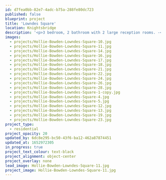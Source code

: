 ```yaml
---
id: d7fea0bb-82e7-4adc-b75a-288fe80dc723
published: false
blueprint: project
title: 'Lowndes Square'
location: Knightsbridge
description: '<p>3 bedroom, 2 bathroom with 2 large reception rooms. -<em> completing Spring 2021</em></p>'
images:
  - projects/Hollie-Bowden-Lowndes-Square-10.jpg
  - projects/Hollie-Bowden-Lowndes-Square-11.jpg
  - projects/Hollie-Bowden-Lowndes-Square-14.jpg
  - projects/Hollie-Bowden-Lowndes-Square-16.jpg
  - projects/Hollie-Bowden-Lowndes-Square-17.jpg
  - projects/Hollie-Bowden-Lowndes-Square-18.jpg
  - projects/Hollie-Bowden-Lowndes-Square-21.jpg
  - projects/Hollie-Bowden-Lowndes-Square-22.jpg
  - projects/Hollie-Bowden-Lowndes-Square-24.jpg
  - projects/Hollie-Bowden-Lowndes-Square-26.jpg
  - projects/Hollie-Bowden-Lowndes-Square-28.jpg
  - projects/Hollie-Bowden-Lowndes-Square-1-copy.jpg
  - projects/Hollie-Bowden-Lowndes-Square-4.jpg
  - projects/Hollie-Bowden-Lowndes-Square-5.jpg
  - projects/Hollie-Bowden-Lowndes-Square-12.jpg
  - projects/Hollie-Bowden-Lowndes-Square-13.jpg
  - projects/Hollie-Bowden-Lowndes-Square-19.jpg
  - projects/Hollie-Bowden-Lowndes-Square-23.jpg
project_type:
  - residential
project_opacity: 20
updated_by: 6dc8e295-bc50-43f6-ba12-462a87874451
updated_at: 1652972305
in_progress: true
project_text_colour: text-black
project_alignment: object-center
project_overlay: none
lead_image: Hollie-Bowden-Lowndes-Square-11.jpg
project_image: Hollie-Bowden-Lowndes-Square-11.jpg
---
```

